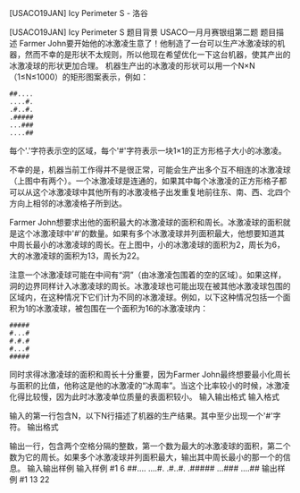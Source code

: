 



[USACO19JAN] Icy Perimeter S - 洛谷














[USACO19JAN] Icy Perimeter S
题目背景
USACO一月月赛银组第二题
题目描述
Farmer John要开始他的冰激凌生意了！他制造了一台可以生产冰激凌球的机器，然而不幸的是形状不太规则，所以他现在希望优化一下这台机器，使其产出的冰激凌球的形状更加合理。
机器生产出的冰激凌的形状可以用一个N×N（1≤N≤1000）的矩形图案表示，例如：

```
##....
....#.
.#..#.
.#####
...###
....##
```

每个'.'字符表示空的区域，每个'#'字符表示一块1×1的正方形格子大小的冰激凌。

不幸的是，机器当前工作得并不是很正常，可能会生产出多个互不相连的冰激凌球（上图中有两个）。一个冰激凌球是连通的，如果其中每个冰激凌的正方形格子都可以从这个冰激凌球中其他所有的冰激凌格子出发重复地前往东、南、西、北四个方向上相邻的冰激凌格子所到达。

Farmer John想要求出他的面积最大的冰激凌球的面积和周长。冰激凌球的面积就是这个冰激凌球中'#'的数量。如果有多个冰激凌球并列面积最大，他想要知道其中周长最小的冰激凌球的周长。在上图中，小的冰激凌球的面积为2，周长为6，大的冰激凌球的面积为13，周长为22。

注意一个冰激凌球可能在中间有“洞”（由冰激凌包围着的空的区域）。如果这样，洞的边界同样计入冰激凌球的周长。冰激凌球也可能出现在被其他冰激凌球包围的区域内，在这种情况下它们计为不同的冰激凌球。例如，以下这种情况包括一个面积为1的冰激凌球，被包围在一个面积为16的冰激凌球内：
```
#####
#...#
#.#.#
#...#
#####
```
同时求得冰激凌球的面积和周长十分重要，因为Farmer John最终想要最小化周长与面积的比值，他称这是他的冰激凌的“冰周率”。当这个比率较小的时候，冰激凌化得比较慢，因为此时冰激凌单位质量的表面积较小。
输入输出格式
输入格式

输入的第一行包含N，以下N行描述了机器的生产结果。其中至少出现一个'#'字符。
输出格式

输出一行，包含两个空格分隔的整数，第一个数为最大的冰激凌球的面积，第二个数为它的周长。如果多个冰激凌球并列面积最大，输出其中周长最小的那一个的信息。
输入输出样例
输入样例 #1
6
##....
....#.
.#..#.
.#####
...###
....##
输出样例 #1
13 22






